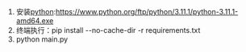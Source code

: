 1. 安装[python](https://www.python.org/ftp/python/3.11.1/python-3.11.1-amd64.exe):https://www.python.org/ftp/python/3.11.1/python-3.11.1-amd64.exe
2. 终端执行：pip install --no-cache-dir -r requirements.txt
3. python main.py